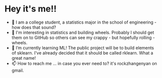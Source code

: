 # Hey it's me!!

- 👋 I am a college student, a statistics major in the school of engineering - how does that sound?
- 👀 I'm interesting in statistics and building wheels. Probably I should get them on to GitHub so others can see my crappy - but hopefully rolling - wheels.
- 🌱 I’m currently learning ML! The public project will be to build elements of sklearn. I've already decided that it should be called rklearn. What a great name!
- 📫 How to reach me ... in case you ever need to? it's rockzhangenyan on gmail.

<!---
Rock-Z/Rock-Z is a ✨ special ✨ repository because its `README.md` (this file) appears on your GitHub profile.
You can click the Preview link to take a look at your changes.
--->
